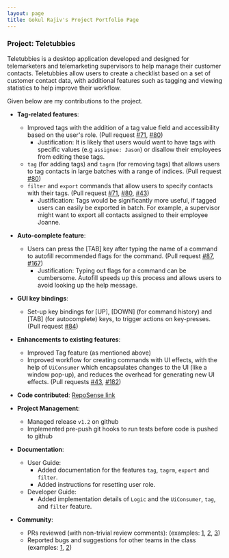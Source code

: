 ```yaml
---
layout: page
title: Gokul Rajiv's Project Portfolio Page
---
```


### Project: Teletubbies

Teletubbies is a desktop application developed and designed for telemarketers and telemarketing supervisors to help manage their customer contacts. Teletubbies allow users to create a checklist based on a set of customer contact data, with additional features such as tagging and viewing statistics to help improve their workflow.

Given below are my contributions to the project.

* **Tag-related features**:
    * Improved tags with the addition of a tag value field and accessibility based on the user's role. (Pull request [\#71](https://github.com/AY2122S1-CS2103T-W15-4/tp/pull/71), [\#80](https://github.com/AY2122S1-CS2103T-W15-4/tp/pull/80))
      * Justification: It is likely that users would want to have tags with specific values (e.g `assignee: Jason`) or disallow their employees from editing these tags.
    * `tag` (for adding tags) and `tagrm` (for removing tags) that allows users to tag contacts in large batches with a range of indices. (Pull request [\#80](https://github.com/AY2122S1-CS2103T-W15-4/tp/pull/80))
    * `filter` and `export` commands that allow users to specify contacts with their tags. (Pull request [\#71](https://github.com/AY2122S1-CS2103T-W15-4/tp/pull/71), [\#80](https://github.com/AY2122S1-CS2103T-W15-4/tp/pull/80), [\#43](https://github.com/AY2122S1-CS2103T-W15-4/tp/pull/43))
      * Justification: Tags would be significantly more useful, if tagged users can easily be exported in batch. For example, a supervisor might want to export all contacts assigned to their employee Joanne.

* **Auto-complete feature**:
    * Users can press the [TAB] key after typing the name of a command to autofill recommended flags for the command. (Pull request [\#87](https://github.com/AY2122S1-CS2103T-W15-4/tp/pull/87), [\#167](https://github.com/AY2122S1-CS2103T-W15-4/tp/pull/167))
      * Justification: Typing out flags for a command can be cumbersome. Autofill speeds up this process and allows users to avoid looking up the help message.

* **GUI key bindings**:
    * Set-up key bindings for [UP], [DOWN] (for command history) and [TAB] (for autocomplete) keys, to trigger actions on key-presses. (Pull request [\#84](https://github.com/AY2122S1-CS2103T-W15-4/tp/pull/84))
    
* **Enhancements to existing features**:
    * Improved Tag feature (as mentioned above) 
    * Improved workflow for creating commands with UI effects, with the help of `UiConsumer` which encapsulates changes to the UI (like a window pop-up), and reduces the overhead for generating new UI effects. (Pull requests [\#43](https://github.com/AY2122S1-CS2103T-W15-4/tp/pull/43), [\#182](https://github.com/AY2122S1-CS2103T-W15-4/tp/pull/182))
    
* **Code contributed**: [RepoSense link](https://nus-cs2103-ay2122s1.github.io/tp-dashboard/?search=gok99&sort=groupTitle&sortWithin=title&since=2021-09-17&timeframe=commit&mergegroup=&groupSelect=groupByRepos&breakdown=false&tabOpen=true&tabType=authorship&tabAuthor=gok99&tabRepo=AY2122S1-CS2103T-W15-4%2Ftp%5Bmaster%5D&authorshipIsMergeGroup=false&authorshipFileTypes=docs~functional-code~test-code~other&authorshipIsBinaryFileTypeChecked=false)


* **Project Management**:
    * Managed release `v1.2` on github
    * Implemented pre-push git hooks to run tests before code is pushed to github
* **Documentation**:
    * User Guide:
        * Added documentation for the features `tag`, `tagrm`, `export` and `filter`.
        * Added instructions for resetting user role.
    * Developer Guide:
        * Added implementation details of `Logic` and the `UiConsumer`, `tag`, and `filter` feature.

* **Community**:
    * PRs reviewed (with non-trivial review comments): (examples: [1](https://github.com/AY2122S1-CS2103T-W15-4/tp/pull/42), [2](https://github.com/AY2122S1-CS2103T-W15-4/tp/pull/38), [3](https://github.com/AY2122S1-CS2103T-W15-4/tp/pull/39))
    * Reported bugs and suggestions for other teams in the class (examples: [1](https://github.com/gok99/ped/issues/2), [2](https://github.com/gok99/ped/issues/1))
